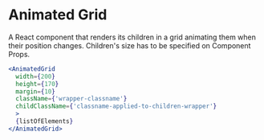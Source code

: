 # Animated Grid

A React component that renders its children in a grid animating them when their position changes.
Children's size has to be specified on Component Props.

```jsx
<AnimatedGrid
  width={200}
  height={170}
  margin={10}
  className={'wrapper-classname'}
  childClassName={'classname-applied-to-children-wrapper'}
  >
  {listOfElements}
</AnimatedGrid>
```



